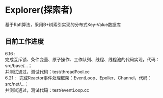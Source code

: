 # Explorer(探索者)
基于Raft算法，采用B+树索引实现的分布式Key-Value数据库
## 目前工作进度  
6.16 :   
完成互斥锁、条件变量、原子操作、工作队列、线程、线程池的代码实现，代码：src/base/...；  
并测试通过，测试代码：test/threadPool.cc  
6.21 :   
完成Reactor事件处理框架：EventLoop、Epoller、Channel，代码：src/net/...；   
并测试通过，测试代码：test/eventLoop.cc
